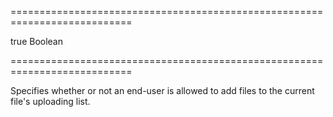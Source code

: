 ===========================================================================
<!--hidden--><!--/hidden-->
<!--default-->true<!--/default-->
<!--type-->Boolean<!--/type-->
===========================================================================

<!--shortDescription-->
Specifies whether or not an end-user is allowed to add files to the current file's uploading list.
<!--/shortDescription-->

<!--fullDescription-->

<!--/fullDescription-->